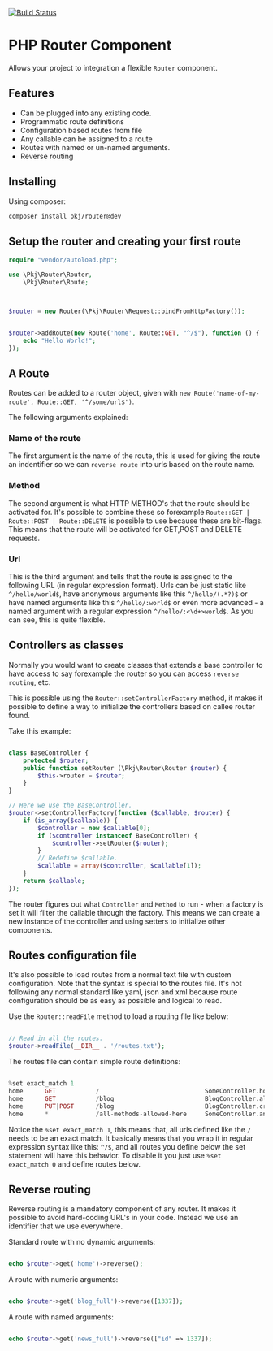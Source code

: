 [![Build Status](https://travis-ci.org/pkj/router.png?branch=master)](http://travis-ci.org/pkj/router)


# PHP Router Component

Allows your project to integration a flexible `Router` component.


## Features

- Can be plugged into any existing code.
- Programmatic route definitions
- Configuration based routes from file
- Any callable can be assigned to a route
- Routes with named or un-named arguments.
- Reverse routing


## Installing

Using composer:

```bash
composer install pkj/router@dev
```

## Setup the router and creating your first route


```php
require "vendor/autoload.php";

use \Pkj\Router\Router,
    \Pkj\Router\Route;



$router = new Router(\Pkj\Router\Request::bindFromHttpFactory());


$router->addRoute(new Route('home', Route::GET, "^/$"), function () {
    echo "Hello World!";
});

```


## A Route

Routes can be added to a router object, given with `new Route('name-of-my-route', Route::GET, '^/some/url$')`.

The following arguments explained:

### Name of the route

The first argument is the name of the route, this is used for giving the route an indentifier so we can `reverse route`
into urls based on the route name.

### Method

The second argument is what HTTP METHOD's that the route should be activated for. It's possible to combine these so
forexample `Route::GET | Route::POST | Route::DELETE` is possible to use because these are bit-flags. This means that
the route will be activated for GET,POST and DELETE requests.

### Url

This is the third argument and tells that the route is assigned to the following URL (in regular expression format).
Urls can be just static like `^/hello/world$`, have anonymous arguments like this `^/hello/(.*?)$` or have named
arguments like this `^/hello/:world$` or even more advanced - a named argument with a regular expression
`^/hello/:<\d+>world$`. As you can see, this is quite flexible.



## Controllers as classes

Normally you would want to create classes that extends a base controller to have access to say forexample the router
so you can access `reverse routing`, etc.

This is possible using the `Router::setControllerFactory` method, it makes it possible to define a way to initialize
the controllers based on callee router found.

Take this example:

```php

class BaseController {
    protected $router;
    public function setRouter (\Pkj\Router\Router $router) {
        $this->router = $router;
    }
}

// Here we use the BaseController.
$router->setControllerFactory(function ($callable, $router) {
    if (is_array($callable)) {
        $controller = new $callable[0];
        if ($controller instanceof BaseController) {
            $controller->setRouter($router);
        }
        // Redefine $callable.
        $callable = array($controller, $callable[1]);
    }
    return $callable;
});

```

The router figures out what `Controller` and `Method` to run - when a factory is set it will filter the callable
through the factory. This means we can create a new instance of the controller and using setters to initialize other
components.


## Routes configuration file

It's also possible to load routes from a normal text file with custom configuration. Note that the syntax is special
to the routes file. It's not following any normal standard like yaml, json and xml because route configuration should
be as easy as possible and logical to read.

Use the `Router::readFile` method to load a routing file like below:

```php

// Read in all the routes.
$router->readFile(__DIR__ . '/routes.txt');

```

The routes file can contain simple route definitions:

```php

%set exact_match 1
home      GET           /                             SomeController.home
home      GET           /blog                         BlogController.all
home      PUT|POST      /blog                         BlogController.create
home      *             /all-methods-allowed-here     SomeController.anyMethod

```

Notice the `%set exact_match 1`, this means that, all urls defined like the `/` needs to be an exact match. It
basically means that you wrap it in regular expression syntax like this: `^/$`, and all routes you define below the set
statement will have this behavior. To disable it you just use `%set exact_match 0` and define routes below.



## Reverse routing

Reverse routing is a mandatory component of any router. It makes it possible to avoid hard-coding URL's in your code.
Instead we use an identifier that we use everywhere.

Standard route with no dynamic arguments:

```php

echo $router->get('home')->reverse();

```

A route with numeric arguments:

```php

echo $router->get('blog_full')->reverse([1337]);

```

A route with named arguments:

```php

echo $router->get('news_full')->reverse(["id" => 1337]);

```



